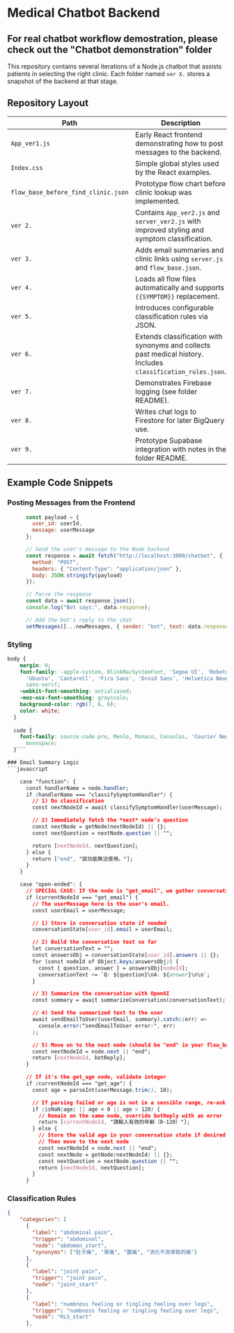 # Medical Chatbot Backend
## For real chatbot workflow demostration, please check out the "Chatbot demonstration" folder
This repository contains several iterations of a Node.js chatbot that assists patients in selecting the right clinic. Each folder named `ver X.` stores a snapshot of the backend at that stage.

## Repository Layout

| Path | Description |
| ---- | ----------- |
| `App_ver1.js` | Early React frontend demonstrating how to post messages to the backend. |
| `Index.css` | Simple global styles used by the React examples. |
| `flow_base_before_find_clinic.json` | Prototype flow chart before clinic lookup was implemented. |
| `ver 2.` | Contains `App_ver2.js` and `server_ver2.js` with improved styling and symptom classification. |
| `ver 3.` | Adds email summaries and clinic links using `server.js` and `flow_base.json`. |
| `ver 4.` | Loads all flow files automatically and supports `{{SYMPTOM}}` replacement. |
| `ver 5.` | Introduces configurable classification rules via JSON. |
| `ver 6.` | Extends classification with synonyms and collects past medical history. Includes `classification_rules.json`. |
| `ver 7.` | Demonstrates Firebase logging (see folder README). |
| `ver 8.` | Writes chat logs to Firestore for later BigQuery use. |
| `ver 9.` | Prototype Supabase integration with notes in the folder README. |

## Example Code Snippets

### Posting Messages from the Frontend
```javascript
      const payload = {
        user_id: userId,
        message: userMessage
      };

      // Send the user's message to the Node backend
      const response = await fetch("http://localhost:3000/chatbot", {
        method: "POST",
        headers: { "Content-Type": "application/json" },
        body: JSON.stringify(payload)
      });

      // Parse the response
      const data = await response.json();
      console.log("Bot says:", data.response);

      // Add the bot's reply to the chat
      setMessages([...newMessages, { sender: "bot", text: data.response }]);
```

### Styling
```css
body {
    margin: 0;
    font-family: -apple-system, BlinkMacSystemFont, 'Segoe UI', 'Roboto', 'Oxygen',
      'Ubuntu', 'Cantarell', 'Fira Sans', 'Droid Sans', 'Helvetica Neue',
      sans-serif;
    -webkit-font-smoothing: antialiased;
    -moz-osx-font-smoothing: grayscale;
    background-color: rgb(7, 6, 6);
    color: white;
  }
  
  code {
    font-family: source-code-pro, Menlo, Monaco, Consolas, 'Courier New',
      monospace;
  }```

### Email Summary Logic
```javascript

    case "function": {
      const handlerName = node.handler;
      if (handlerName === "classifySymptomHandler") {
        // 1) Do classification
        const nextNodeId = await classifySymptomHandler(userMessage);

        // 2) Immediately fetch the *next* node’s question
        const nextNode = getNode(nextNodeId) || {};
        const nextQuestion = nextNode.question || "";

        return [nextNodeId, nextQuestion];
      } else {
        return ["end", "該功能無法使用。"];
      }
    }

    case "open-ended": {
      // SPECIAL CASE: If the node is "get_email", we gather conversation, summarize, and email
      if (currentNodeId === "get_email") {
        // The userMessage here is the user's email.
        const userEmail = userMessage;

        // 1) Store in conversation state if needed
        conversationState[user_id].email = userEmail;

        // 2) Build the conversation text so far
        let conversationText = "";
        const answersObj = conversationState[user_id].answers || {};
        for (const nodeId of Object.keys(answersObj)) {
          const { question, answer } = answersObj[nodeId];
          conversationText += `Q: ${question}\nA: ${answer}\n\n`;
        }

        // 3) Summarize the conversation with OpenAI
        const summary = await summarizeConversation(conversationText);

        // 4) Send the summarized text to the user
        await sendEmailToUser(userEmail, summary).catch((err) =>
          console.error("sendEmailToUser error:", err)
        );

        // 5) Move on to the next node (should be "end" in your flow_base.json)
        const nextNodeId = node.next || "end";
        return [nextNodeId, botReply];
      }

      // If it's the get_age node, validate integer
      if (currentNodeId === "get_age") {
        const age = parseInt(userMessage.trim(), 10);

        // If parsing failed or age is not in a sensible range, re-ask
        if (isNaN(age) || age < 0 || age > 120) {
          // Remain on the same node, override botReply with an error
          return [currentNodeId, "請輸入有效的年齡（0~120）"];
        } else {
          // Store the valid age in your conversation state if desired
          // Then move to the next node
          const nextNodeId = node.next || "end";
          const nextNode = getNode(nextNodeId) || {};
          const nextQuestion = nextNode.question || "";
          return [nextNodeId, nextQuestion];
        }
      }
```

### Classification Rules
```json
{
    "categories": [
      {
        "label": "abdominal pain",
        "trigger": "abdominal",         
        "node": "abdomen_start",
        "synonyms": ["肚子痛", "胃痛", "腹痛", "消化不良導致的痛"]
      },
      {
        "label": "joint pain",
        "trigger": "joint pain",
        "node": "joint_start"
      },
      {
        "label": "numbness feeling or tingling feeling over legs",
        "trigger": "numbness feeling or tingling feeling over legs",
        "node": "RLS_start"
      },
```
```
